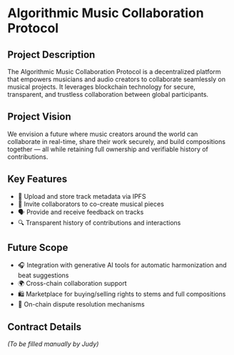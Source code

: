 # Algorithmic Music Collaboration Protocol

## Project Description

The Algorithmic Music Collaboration Protocol is a decentralized platform that empowers musicians and audio creators to collaborate seamlessly on musical projects. It leverages blockchain technology for secure, transparent, and trustless collaboration between global participants.

## Project Vision

We envision a future where music creators around the world can collaborate in real-time, share their work securely, and build compositions together — all while retaining full ownership and verifiable history of contributions.

## Key Features

- 📀 Upload and store track metadata via IPFS
- 👥 Invite collaborators to co-create musical pieces
- 🗣 Provide and receive feedback on tracks
- 🔍 Transparent history of contributions and interactions

## Future Scope

- 🎧 Integration with generative AI tools for automatic harmonization and beat suggestions
- 🌍 Cross-chain collaboration support
- 🛍 Marketplace for buying/selling rights to stems and full compositions
- 🔐 On-chain dispute resolution mechanisms

## Contract Details

_(To be filled manually by Judy)_
